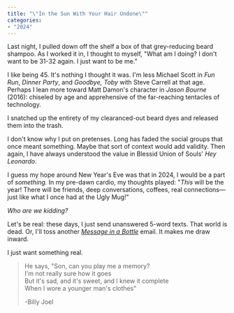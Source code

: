 ```yaml
---
title: "\"In the Sun With Your Hair Undone\""
categories:
- "2024"
---  
```


Last night, I pulled down off the shelf a box of that grey-reducing  beard shampoo.  As I worked it in, I thought to myself, "What am I doing?  I don't want to be 31-32 again.  I just want to be me."

I like being 45.  It's nothing I thought it was.  I'm less Michael Scott in *Fun Run*, *Dinner Party*, and *Goodbye, Toby* with Steve Carrell at that age.  Perhaps I lean more toward Matt Damon's character in *Jason Bourne* (2016): chiseled by age and apprehensive of the far-reaching tentacles of technology.

I snatched up the entirety of my clearanced-out beard dyes and released them into the trash.  

I don't know why I put on pretenses.  Long has faded the social groups that once meant something.  Maybe that sort of context would add validity.  Then again, I have always understood the value in Blessid Union of Souls' *Hey Leonardo*.

I guess my hope around New Year's Eve was that in 2024, I would be a part of *something.*  In my pre-dawn cardio, my thoughts played: "*This* will be the year! There will be friends, deep conversations, coffees, real connections—just like what I once had at the Ugly Mug!"  

*Who are we kidding?*

Let's be real: these days, I just send unanswered 5-word texts.  That world is dead.  Or, I'll toss another [*Message in a Bottle*](https://music.youtube.com/watch?v=4m3CMTeo-nU&si=GaTM6tWKqzI54t4a) email.  It makes me draw inward.  

I just want something real.

> He says, "Son, can you play me a memory?  
I'm not really sure how it goes  
But it's sad, and it's sweet, and I knew it complete  
When I wore a younger man's clothes"  
>  
>  -Billy Joel


